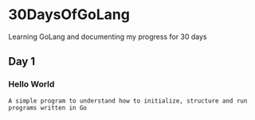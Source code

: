 # 30DaysOfGoLang

Learning GoLang and documenting my progress for 30 days

## Day 1

### Hello World

    A simple program to understand how to initialize, structure and run programs written in Go
